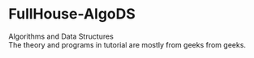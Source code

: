 # FullHouse-AlgoDS
Algorithms and Data Structures  
The theory and programs in tutorial are mostly from geeks from geeks.  
